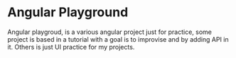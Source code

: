 # Angular Playground

Angular playgroud, is a various angular project just for practice, some project is based in a tutorial with a goal is to improvise and by adding API in it. Others is just UI practice for my projects.
